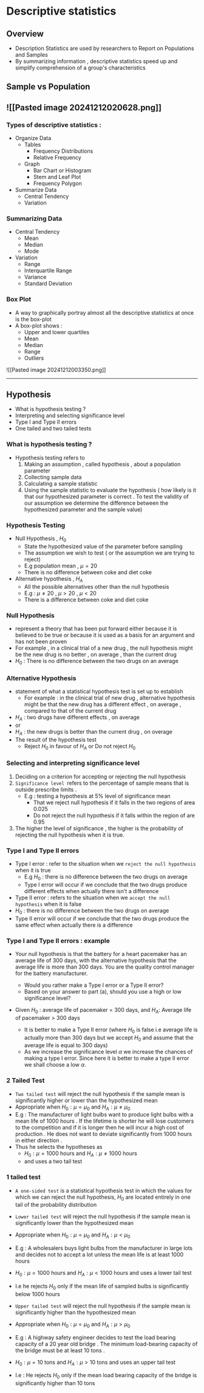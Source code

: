# Descriptive statistics 

## Overview
- Description Statistics are used by researchers to Report on Populations and Samples
- By summarizing information , descriptive statistics speed up and simplify comprehension of a group's characteristics
## Sample vs Population
![[Pasted image 20241212020628.png]]
---
### Types of descriptive statistics : 
- Organize Data
	- Tables 
		- Frequency Distributions
		- Relative Frequency 
	- Graph
		- Bar Chart or Histogram
		- Stem and Leaf Plot
		- Frequency Polygon
- Summarize Data
	- Central Tendency
	- Variation

### Summarizing Data
- Central Tendency 
	- Mean 
	- Median
	- Mode
- Variation
	- Range
	- Interquartile Range
	- Variance
	- Standard Deviation

### Box Plot
- A way to graphically portray almost all the descriptive statistics at once is the box-plot
- A box-plot shows :
	- Upper and lower quartiles
	- Mean
	- Median
	- Range
	- Outliers

![[Pasted image 20241212003350.png]]

--- 

## Hypothesis
- What is hypothesis testing ?
- Interpreting and selecting significance level 
- Type I and Type II errors
- One tailed and two tailed tests

### What is hypothesis testing ? 
- Hypothesis testing refers to 
	1. Making an assumption , called hypothesis , about a population parameter
	2. Collecting sample data
	3. Calculating a sample statistic
	4. Using the sample statistic to evaluate the hypothesis ( how likely is it that our hypothesized parameter is correct . To test the validity of our assumption we determine the difference between the hypothesized parameter and the sample value)

### Hypothesis Testing 
- Null Hypothesis , $H_0$
	- State the hypothesized value of the parameter before sampling 
	- The assumption we wish to test ( or the assumption we are trying to reject)
	- E.g population mean , $\mu = 20$
	- There is no difference between coke and diet coke
- Alternative hypothesis , $H_A$
	- All the possible alternatives other than the null hypothesis
	- E.g : $\mu \neq 20$ ,  $\mu > 20$ ,  $\mu < 20$
	- There is a difference between coke and diet coke

### Null Hypothesis 
- represent a theory that has been put forward either because it is believed to be true or because it is used as a basis for an argument and has not been proven
- For example , in a clinical trial of a new drug , the null hypothesis might be the new drug is no better , on average , than the current drug 
- $H_0$ : There is no difference between the two drugs on an average

### Alternative Hypothesis
- statement of what a statistical hypothesis test is set up to establish
	- For example :  in the clinical trial of new drug , alternative hypothesis might be that the new drug has a different effect , on average , compared to that of the current drug
- $H_A$ : two drugs have different effects , on average 
- or 
- $H_A$ : the new drugs is better than the current drug , on overage
- The result of the hypothesis test
	- Reject $H_0$ in favour of $H_A$ or Do not reject $H_0$


### Selecting and interpreting significance level
1. Deciding on a criterion for accepting or rejecting the null hypothesis
2. `Significance level `refers to the percentage of sample means that is outside prescribe limits . 
	- E.g : testing a hypothesis at 5% level of significance mean 
		- That we reject null hypothesis if it falls in the two regions of area 0.025
		- Do not reject the null hypothesis if it falls within the region of are 0.95
3. The higher the level of significance , the higher is the probability of rejecting the null hypothesis when it is true. 

### Type I and Type II errors
- Type I error : refer to the situation when we `reject the null hypothesis` when it is true
	- E.g $H_0$ : there is no difference between the two drugs on average 
	- Type I error will occur if we conclude that the two drugs  produce different effects when actually there isn't a difference 
- Type II error : refers to the situation when we `accept the null hypothesis` when it is false
- $H_0$ : there is no difference between the two drugs on average
- Type II error will occur if we conclude that the two drugs produce the same effect when actually there is a difference

### Type I and Type II errors : example
- Your null hypothesis is that the battery for a heart pacemaker has an average life of 300 days, with the alternative hypothesis that the average life is more than 300 days. You are the quality control manager for the battery manufacturer.
	- Would you rather make a Type I error or a Type II error?
	- Based on your answer to part (a), should you use a high or low significance level?

- Given $H_0$ : average life of pacemaker = 300 days, and $H_A$: Average life of pacemaker > 300 days

	- It is better to make a Type II error (where $H_0$ is false i.e average life is actually more than 300 days but we accept $H_0$ and assume that the average life is equal to 300 days)
	- As we increase the significance level $\alpha$ we increase the chances of making a type I error. Since here it is better to make a type II error we shall choose a low $\alpha$.

### 2 Tailed Test
- `Two tailed test` will reject the null hypothesis if the sample mean is significantly higher or lower than the hypothesized mean
- Appropriate when $H_0 : \mu = \mu_0$ and $H_A : \mu \neq \mu_0$
- E.g : The manufacturer of light bulbs want to produce light bulbs with a mean life of 1000 hours . If the lifetime is shorter he will lose customers to the competition and if it is longer then  he will incur a high cost of production . He does not want to deviate significantly from 1000 hours in either direction .
- Thus he selects the hypotheses as 
	- $H_0 : \mu = 1000$ hours and $H_A : \mu \neq 1000$ hours
	- and uses a two tail test

### 1 tailed test
- `A one-sided test` is a statistical hypothesis test in which the values for which we can reject the null hypothesis, $H_0$ are located entirely in one tail of the probability distribution
- `Lower tailed test` will reject the null hypothesis if the sample mean is significantly lower than the hypothesized mean
- Appropriate when $H_0 : \mu = \mu_0$ and $H_A : \mu < \mu_0$
- E.g : A wholesalers buys light bulbs from the manufacturer in large lots and decides not to accept a lot unless the mean life is at least 1000 hours
- $H_0 : \mu = 1000$ hours and $H_A : \mu < 1000$ hours and uses a lower tail test
- I.e he rejects $H_0$ only if the mean life of sampled bulbs is significantly below 1000 hours

- `Upper tailed test` will reject the null hypothesis if the sample mean is significantly higher than the hypothesized mean
- Appropriate when $H_0 : \mu = \mu_0$ and $H_A : \mu > \mu_0$
- E.g : A highway safety engineer decides to test the load bearing capacity of a 20 year old bridge . The minimum load-bearing capacity of the bridge must be at least 10 tons . 
- $H_0 : \mu = 10$ tons and $H_A : \mu > 10$ tons and uses an upper tail test
- I.e : He rejects $H_0$ only if the mean load bearing capacity of the bridge is significantly higher than 10 tons

